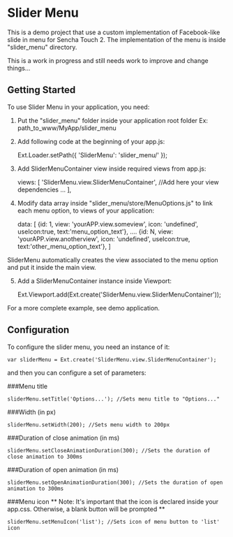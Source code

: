 Slider Menu
===============

This is a demo project that use a custom implementation of Facebook-like slide in menu for Sencha Touch 2. 
The implementation of the menu is inside "slider_menu" directory.

This is a work in progress and still needs work to improve and change things...

Getting Started
---------------

To use Slider Menu in your application, you need:

1. Put the "slider_menu" folder inside your application root folder Ex: path_to_www/MyApp/slider_menu 

2. Add following code at the beginning of your app.js:

    Ext.Loader.setPath({
	    'SliderMenu': 'slider_menu/'
	});

3. Add SliderMenuContainer view inside required views from app.js:

	 views: [
        'SliderMenu.view.SliderMenuContainer',
        //Add here your view dependencies
        ...
    ],

4. Modify data array inside "slider_menu/store/MenuOptions.js" to link each menu option, to views of your application:

	data: [
		{id: 1, view: 'yourAPP.view.someview', icon: 'undefined', useIcon:true, text:'menu_option_text'},
		....
		{id: N, view: 'yourAPP.view.anotherview', icon: 'undefined', useIcon:true, text:'other_menu_option_text'},
	]

  SliderMenu automatically creates the view associated to the menu option and put it inside the main view.

5. Add a SliderMenuContainer instance inside Viewport:
	
	Ext.Viewport.add(Ext.create('SliderMenu.view.SliderMenuContainer'));

For a more complete example, see demo application.

Configuration
---------------
To configure the slider menu, you need an instance of it:

	var sliderMenu = Ext.create('SliderMenu.view.SliderMenuContainer');

and then you can configure a set of parameters:

###Menu title 

	sliderMenu.setTitle('Options...'); //Sets menu title to "Options..."

###Width (in px)

	sliderMenu.setWidth(200); //Sets menu width to 200px

###Duration of close animation (in ms)

	sliderMenu.setCloseAnimationDuration(300); //Sets the duration of close animation to 300ms

###Duration of open animation (in ms)

	sliderMenu.setOpenAnimationDuration(300); //Sets the duration of open animation to 300ms

###Menu icon
	** Note: It's important that the icon is declared inside your app.css. Otherwise, a blank button will be prompted **
	
	sliderMenu.setMenuIcon('list'); //Sets icon of menu button to 'list' icon


